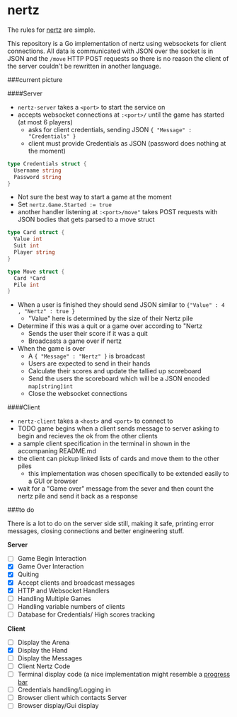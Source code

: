 nertz
=====

The rules for [nertz](http://en.wikipedia.org/wiki/Nertz "Link to Wikipedia Description of the Game") are simple.  

This repository is a Go implementation of nertz using websockets for client connections. All data is communicated with JSON over the socket is in JSON and the `/move` HTTP POST requests so there is no reason the client of the server couldn't be rewritten in another language.

###current picture

####Server  
- `nertz-server` takes a `<port>` to start the service on  
- accepts websocket connections at `:<port>/` until the game has started (at most 6 players)  
    * asks for client credentials, sending JSON `{ "Message" : "Credentials" }`  
    * client must provide Credentials as JSON (password does nothing at the moment)  

```go  
type Credentials struct {  
  Username string  
  Password string  
}
```

- Not sure the best way to start a game at the moment
- Set `nertz.Game.Started := true`
- another handler listening at `:<port>/move"` takes POST requests with JSON bodies that gets parsed to a move struct

```go  
type Card struct {  
  Value int
  Suit int
  Player string  
}

type Move struct {  
  Card *Card  
  Pile int  
}
```

- When a user is finished they should send JSON similar to `{"Value" : 4 , "Nertz" : true }`
    * "Value" here is determined by the size of their Nertz pile
- Determine if this was a quit or a game over according to "Nertz
    * Sends the user their score if it was a quit
    * Broadcasts a game over if nertz
- When the game is over
    * A `{ "Message" : "Nertz" }` is broadcast
    * Users are expected to send in their hands
    * Calculate their scores and update the tallied up scoreboard
    * Send the users the scoreboard which will be a JSON encoded `map[string]int`
    * Close the websocket connections

####Client  
- `nertz-client` takes a `<host>` and `<port>` to connect to  
- TODO game begins when a client sends message to server asking to begin and recieves the ok from the other clients  
- a sample client specification in the terminal in shown in the accompaning README.md  
- the client can pickup linked lists of cards and move them to the other piles  
    * this implementation was chosen specifically to be extended easily to a GUI or browser  
- wait for a "Game over"  message from the sever and then count the nertz pile and send it back as a response  

###to do

There is a lot to do on the server side still, making it safe, printing error messages, closing connections and better engineering stuff.

__Server__
- [ ] Game Begin Interaction  
- [x] Game Over Interaction  
- [x] Quiting  
- [x] Accept clients and broadcast messages  
- [x] HTTP and Websocket Handlers  
- [ ] Handling Multiple Games  
- [ ] Handling variable numbers of clients  
- [ ] Database for Credentials/ High scores tracking

__Client__
- [ ] Display the Arena
- [x] Display the Hand
- [ ] Display the Messages
- [ ] Client Nertz Code
- [ ] Terminal display code (a nice implementation might resemble a [progress bar](http://www.darkcoding.net/software/pretty-command-line-console-output-on-unix-in-python-and-go-lang/ "A nice example of a GoLang progress bar")  
- [ ] Credentials handling/Logging in  
- [ ] Browser client which contacts Server
- [ ] Browser display/Gui display  

